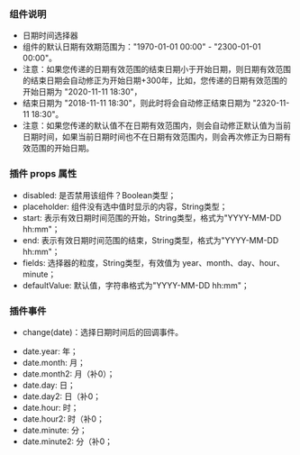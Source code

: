 ### 组件说明
* 日期时间选择器
* 组件的默认日期有效期范围为："1970-01-01 00:00" - "2300-01-01 00:00"。
* 注意：如果您传递的日期有效范围的结束日期小于开始日期，则日期有效范围的结束日期会自动修正为开始日期+300年，比如，您传递的日期有效范围的开始日期为 "2020-11-11 18:30"，
* 结束日期为 "2018-11-11 18:30"，则此时将会自动修正结束日期为 "2320-11-11 18:30"。
* 注意：如果您传递的默认值不在日期有效范围内，则会自动修正默认值为当前日期时间，如果当前日期时间也不在日期有效范围内，则会再次修正为日期有效范围的开始日期。


### 插件 props 属性
* disabled: 是否禁用该组件？Boolean类型；
* placeholder: 组件没有选中值时显示的内容，String类型；
* start: 表示有效日期时间范围的开始，String类型，格式为"YYYY-MM-DD hh:mm"；
* end: 表示有效日期时间范围的结束，String类型，格式为"YYYY-MM-DD hh:mm"；
* fields: 选择器的粒度，String类型，有效值为 year、month、day、hour、minute；
* defaultValue: 默认值，字符串格式为"YYYY-MM-DD hh:mm"；

### 插件事件
- change(date)：选择日期时间后的回调事件。
 * date.year: 年；
 * date.month: 月；
 * date.month2: 月（补0）；
 * date.day: 日；
 * date.day2: 日（补0；
 * date.hour: 时；
 * date.hour2: 时（补0；
 * date.minute: 分；
 * date.minute2: 分（补0；